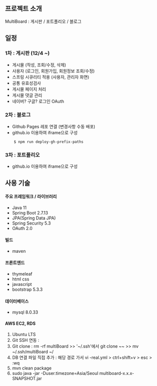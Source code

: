## 프로젝트 소개
MultiBoard : 게시판 / 포트폴리오 / 블로그

## 일정
### 1차 : 게시판 (12/4 ~)
- 게시물 (작성, 조회/수정, 삭제)
- 사용자 (로그인, 회원가입, 회원정보 조회/수정)
- 스프링 시큐리티 적용 (사용자, 관리자 화면)
- 공통 유효성검사
- 게시물 페이지 처리
- 게시물 댓글 관리
- 네이버? 구글? 로그인 OAuth

### 2차 : 블로그
- Github Pages 레포 연결 (변경사항 수동 배포)
- github.io 이용하여 iframe으로 구성
```
    $ npm run deploy-gh-prefix-paths
```

### 3차 : 포트폴리오
- github.io 이용하여 iframe으로 구성

## 사용 기술
#### 주요 프레임워크 / 라이브러리
- Java 11
- Spring Boot 2.7.13
- JPA(Spring Data JPA)
- Spring Security 5.3
- OAuth 2.0

#### 빌드
- maven

#### 프론트엔드
- thymeleaf
- html css
- javascript
- bootstrap 5.3.3

#### 데이터베이스
- mysql 8.0.33



#### AWS EC2, RDS
1. Ubuntu LTS
2. Git SSH 연동 : 
3. Git clone : rm -rf multiBoard >> '~/.ssh'에서 git clone ~~ >> mv ~/.ssh/multiBoard ~/
4. DB 연결 파일 직접 추가 : 해당 경로 가서 vi -real.yml > ctrl+shift+v > esc > :wq
5. mvn clean package
6. sudo java -jar -Duser.timezone=Asia/Seoul multiboard-x.x.x-SNAPSHOT.jar

